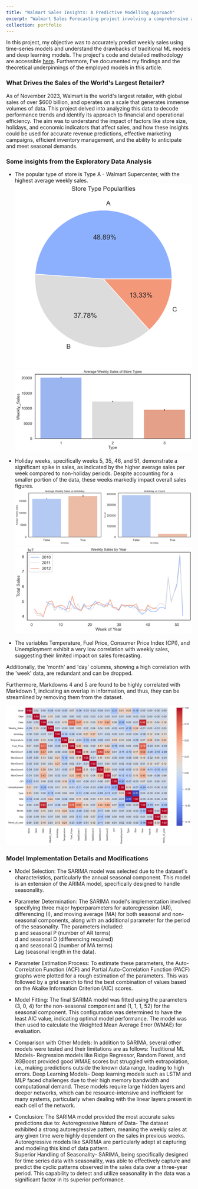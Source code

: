 ```yaml
---
title: "Walmart Sales Insights: A Predictive Modelling Approach"
excerpt: "Walmart Sales Forecasting project involving a comprehensive analysis of Walmart's retail data, utilizing predictive models like SARIMA, Ridge Regression, Random Forest, XGBoost, and LSTM to forecast weekly sales"
collection: portfolio
---
```


In this project, my objective was to accurately predict weekly sales using time-series models and understand the drawbacks of traditional ML models and deep learning models. The project's code and detailed methodology are accessible [here](https://github.com/srushtii-m/Walmart-Sales-Insights-A-Predictive-Modelling-Approach). Furthermore, I've documented my findings and the theoretical underpinnings of the employed models in this article.


### What Drives the Sales of the World's Largest Retailer?

As of November 2023, Walmart is the world's largest retailer, with global sales of over $600 billion, and operates on a scale that generates immense volumes of data. This project delved into analyzing this data to decode performance trends and identify its approach to financial and operational efficiency. The aim was to understand the impact of factors like store size, holidays, and economic indicators that affect sales, and how these insights could be used for accurate revenue predictions, effective marketing campaigns, efficient inventory management, and the ability to anticipate and meet seasonal demands.

### Some insights from the Exploratory Data Analysis

* The popular type of store is Type A - Walmart Supercenter, with the highest average weekly sales.
![image1](images\walmart_store.png)
![image2](images\walmart_store2.png)

* Holiday weeks, specifically weeks 5, 35, 46, and 51, demonstrate a significant spike in sales, as indicated by the higher average sales per week compared to non-holiday periods. Despite accounting for a smaller portion of the data, these weeks markedly impact overall sales figures.
![image3](images\walmart_holiday.png)
![image4](images\walmart_holiday2.png)

* The variables Temperature, Fuel Price, Consumer Price Index (CPI), and Unemployment exhibit a very low correlation with weekly sales, suggesting their limited impact on sales forecasting. 

Additionally, the 'month' and 'day' columns, showing a high correlation with the 'week' data, are redundant and can be dropped.

Furthermore, Markdowns 4 and 5 are found to be highly correlated with Markdown 1, indicating an overlap in information, and thus, they can be streamlined by removing them from the dataset.

![image1](images\walmart_heatmap.png)

### Model Implementation Details and Modifications

* Model Selection: The SARIMA model was selected due to the dataset's characteristics, particularly the annual seasonal component. This model is an extension of the ARIMA model, specifically designed to handle seasonality​​.

* Parameter Determination: The SARIMA model's implementation involved specifying three major hyperparameters for autoregression (AR), differencing (I), and moving average (MA) for both seasonal and non-seasonal components, along with an additional parameter for the period of the seasonality. The parameters included:      
p and seasonal P (number of AR terms)      
d and seasonal D (differencing required)     
q and seasonal Q (number of MA terms)       
Lag (seasonal length in the data)​​.      

* Parameter Estimation Process: To estimate these parameters, the Auto-Correlation Function (ACF) and Partial Auto-Correlation Function (PACF) graphs were plotted for a rough estimation of the parameters. This was followed by a grid search to find the best combination of values based on the Akaike Information Criterion (AIC) scores​​.   

* Model Fitting: The final SARIMA model was fitted using the parameters (3, 0, 4) for the non-seasonal component and (1, 1, 1, 52) for the seasonal component. This configuration was determined to have the least AIC value, indicating optimal model performance. The model was then used to calculate the Weighted Mean Average Error (WMAE) for evaluation​​.

* Comparison with Other Models: In addition to SARIMA, several other models were tested and their limitations are as follows:
Traditional ML Models- Regression models like Ridge Regressor, Random Forest, and XGBoost provided good WMAE scores but struggled with extrapolation, i.e., making predictions outside the known data range, leading to high errors​​.
Deep Learning Models- Deep learning models such as LSTM and MLP faced challenges due to their high memory bandwidth and computational demand. These models require large hidden layers and deeper networks, which can be resource-intensive and inefficient for many systems, particularly when dealing with the linear layers present in each cell of the network​​.

* Conclusion: The SARIMA model provided the most accurate sales predictions due to:
Autoregressive Nature of Data- The dataset exhibited a strong autoregressive pattern, meaning the weekly sales at any given time were highly dependent on the sales in previous weeks. Autoregressive models like SARIMA are particularly adept at capturing and modeling this kind of data pattern​​.                
Superior Handling of Seasonality- SARIMA, being specifically designed for time series data with seasonality, was able to effectively capture and predict the cyclic patterns observed in the sales data over a three-year period. This capability to detect and utilize seasonality in the data was a significant factor in its superior performance​​.    

